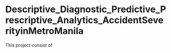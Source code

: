 # Descriptive_Diagnostic_Predictive_Prescriptive_Analytics_AccidentSeverityinMetroManila
This project consist of 

